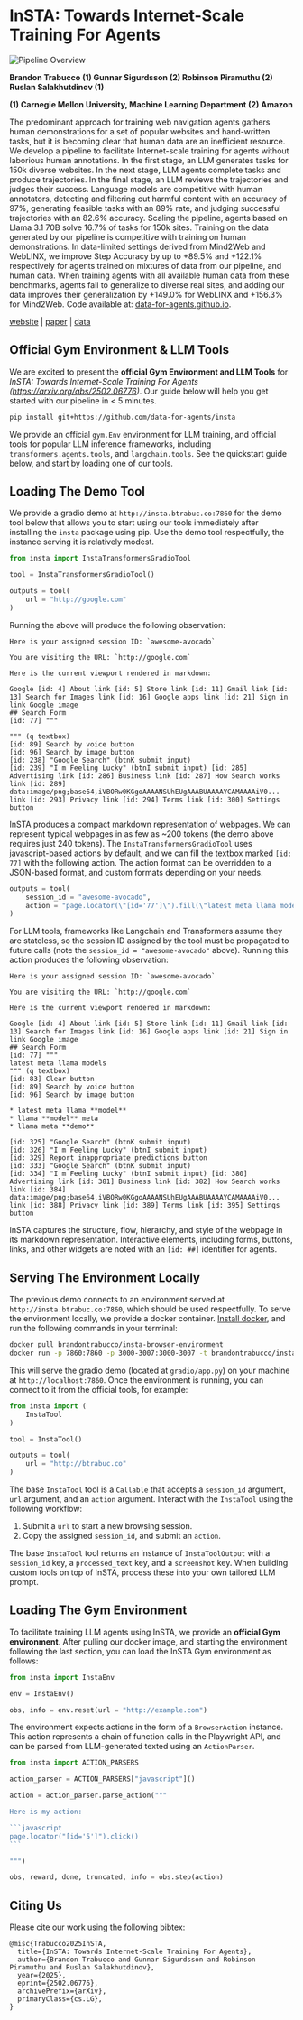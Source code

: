 # InSTA: Towards Internet-Scale Training For Agents

![Pipeline Overview](https://data-for-agents.github.io/static/images/pipeline_overview.png)

**Brandon Trabucco (1) Gunnar Sigurdsson (2) Robinson Piramuthu (2) Ruslan Salakhutdinov (1)**

**(1) Carnegie Mellon University, Machine Learning Department (2) Amazon**

The predominant approach for training web navigation agents gathers human demonstrations for a set of popular websites and hand-written tasks, but it is becoming clear that human data are an inefficient resource. We develop a pipeline to facilitate Internet-scale training for agents without laborious human annotations. In the first stage, an LLM generates tasks for 150k diverse websites. In the next stage, LLM agents complete tasks and produce trajectories. In the final stage, an LLM reviews the trajectories and judges their success. Language models are competitive with human annotators, detecting and filtering out harmful content with an accuracy of 97%, generating feasible tasks with an 89% rate, and judging successful trajectories with an 82.6% accuracy. Scaling the pipeline, agents based on Llama 3.1 70B solve 16.7% of tasks for 150k sites. Training on the data generated by our pipeline is competitive with training on human demonstrations. In data-limited settings derived from Mind2Web and WebLINX, we improve Step Accuracy by up to +89.5% and +122.1% respectively for agents trained on mixtures of data from our pipeline, and human data. When training agents with all available human data from these benchmarks, agents fail to generalize to diverse real sites, and adding our data improves their generalization by +149.0% for WebLINX and +156.3% for Mind2Web. Code available at: [data-for-agents.github.io](https://data-for-agents.github.io).

[website](https://data-for-agents.github.io)    |    [paper](https://arxiv.org/abs/2502.06776)    |    [data](https://huggingface.co/datasets/data-for-agents/insta-150k)

## Official Gym Environment & LLM Tools

We are excited to present the **official Gym Environment and LLM Tools** for *InSTA: Towards Internet-Scale Training For Agents (https://arxiv.org/abs/2502.06776)*. Our guide below will help you get started with our pipeline in < 5 minutes.

```bash
pip install git+https://github.com/data-for-agents/insta
```

We provide an official `gym.Env` environment for LLM training, and official tools for popular LLM inference frameworks, including `transformers.agents.tools`, and `langchain.tools`. See the quickstart guide below, and start by loading one of our tools.

## Loading The Demo Tool

We provide a gradio demo at `http://insta.btrabuc.co:7860` for the demo tool below that allows you to start using our tools immediately after installing the `insta` package using pip. Use the demo tool respectfully, the instance serving it is relatively modest.

```python
from insta import InstaTransformersGradioTool

tool = InstaTransformersGradioTool()

outputs = tool(
    url = "http://google.com"
)
```

Running the above will produce the following observation:

```
Here is your assigned session ID: `awesome-avocado`

You are visiting the URL: `http://google.com`

Here is the current viewport rendered in markdown:

Google [id: 4] About link [id: 5] Store link [id: 11] Gmail link [id: 13] Search for Images link [id: 16] Google apps link [id: 21] Sign in link Google image 
## Search Form
[id: 77] """

""" (q textbox)
[id: 89] Search by voice button
[id: 96] Search by image button
[id: 238] "Google Search" (btnK submit input)
[id: 239] "I'm Feeling Lucky" (btnI submit input) [id: 285] Advertising link [id: 286] Business link [id: 287] How Search works link [id: 289] data:image/png;base64,iVBORw0KGgoAAAANSUhEUgAAABUAAAAYCAMAAAAiV0... link [id: 293] Privacy link [id: 294] Terms link [id: 300] Settings button
```

InSTA produces a compact markdown representation of webpages. We can represent typical webpages in as few as ~200 tokens (the demo above requires just 240 tokens). The `InstaTransformersGradioTool` uses javascript-based actions by default, and we can fill the textbox marked `[id: 77]` with the following action. The action format can be overridden to a JSON-based format, and custom formats depending on your needs.

```python
outputs = tool(
    session_id = "awesome-avocado",
    action = "page.locator(\"[id='77']\").fill(\"latest meta llama models\")"
)
```

For LLM tools, frameworks like Langchain and Transformers assume they are stateless, so the session ID assigned by the tool must be propagated to future calls (note the `session_id = "awesome-avocado"` above). Running this action produces the following observation:

```
Here is your assigned session ID: `awesome-avocado`

You are visiting the URL: `http://google.com`

Here is the current viewport rendered in markdown:

Google [id: 4] About link [id: 5] Store link [id: 11] Gmail link [id: 13] Search for Images link [id: 16] Google apps link [id: 21] Sign in link Google image 
## Search Form
[id: 77] """
latest meta llama models
""" (q textbox)
[id: 83] Clear button
[id: 89] Search by voice button
[id: 96] Search by image button

* latest meta llama **model**
* llama **model** meta
* llama meta **demo**

[id: 325] "Google Search" (btnK submit input)
[id: 326] "I'm Feeling Lucky" (btnI submit input)
[id: 329] Report inappropriate predictions button
[id: 333] "Google Search" (btnK submit input)
[id: 334] "I'm Feeling Lucky" (btnI submit input) [id: 380] Advertising link [id: 381] Business link [id: 382] How Search works link [id: 384] data:image/png;base64,iVBORw0KGgoAAAANSUhEUgAAABUAAAAYCAMAAAAiV0... link [id: 388] Privacy link [id: 389] Terms link [id: 395] Settings button
```

InSTA captures the structure, flow, hierarchy, and style of the webpage in its markdown representation. Interactive elements, including forms, buttons, links, and other widgets are noted with an `[id: ##]` identifier for agents.

## Serving The Environment Locally

The previous demo connects to an environment served at `http://insta.btrabuc.co:7860`, which should be used respectfully. To serve the environment locally, we provide a docker container. [Install docker](https://docs.docker.com/engine/install/), and run the following commands in your terminal:

```bash
docker pull brandontrabucco/insta-browser-environment
docker run -p 7860:7860 -p 3000-3007:3000-3007 -t brandontrabucco/insta-browser-environment
```

This will serve the gradio demo (located at `gradio/app.py`) on your machine at `http://localhost:7860`. Once the environment is running, you can connect to it from the official tools, for example:

```python
from insta import (
    InstaTool
)

tool = InstaTool()

outputs = tool(
    url = "http://btrabuc.co"
)
```

The base `InstaTool` tool is a `Callable` that accepts a `session_id` argument, `url` argument, and an `action` argument. Interact with the `InstaTool` using the following workflow:

1) Submit a `url` to start a new browsing session.
2) Copy the assigned `session_id`, and submit an `action`.

The base `InstaTool` tool returns an instance of `InstaToolOutput` with a `session_id` key, a `processed_text` key, and a `screenshot` key. When building custom tools on top of InSTA, process these into your own tailored LLM prompt.

## Loading The Gym Environment

To facilitate training LLM agents using InSTA, we provide an **official Gym environment**. After pulling our docker image, and starting the environment following the last section, you can load the InSTA Gym environment as follows:

```python
from insta import InstaEnv

env = InstaEnv()

obs, info = env.reset(url = "http://example.com")
```

The environment expects actions in the form of a `BrowserAction` instance. This action represents a chain of function calls in the Playwright API, and can be parsed from LLM-generated texted using an `ActionParser`.

~~~python
from insta import ACTION_PARSERS

action_parser = ACTION_PARSERS["javascript"]()

action = action_parser.parse_action("""

Here is my action:

```javascript
page.locator("[id='5']").click()
```

""")

obs, reward, done, truncated, info = obs.step(action)

~~~

## Citing Us

Please cite our work using the following bibtex:

```
@misc{Trabucco2025InSTA,
  title={InSTA: Towards Internet-Scale Training For Agents},
  author={Brandon Trabucco and Gunnar Sigurdsson and Robinson Piramuthu and Ruslan Salakhutdinov},
  year={2025},
  eprint={2502.06776},
  archivePrefix={arXiv},
  primaryClass={cs.LG},
}
```